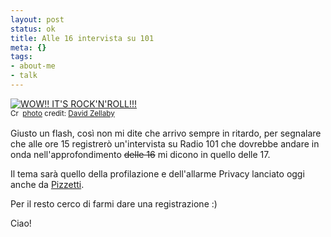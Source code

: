 ```yaml
--- 
layout: post
status: ok
title: Alle 16 intervista su 101
meta: {}
tags: 
- about-me
- talk
---
```

<a href="http://www.flickr.com/photos/61493316@N00/261096092/" title="WOW!! IT'S ROCK'N'ROLL!!!" target="_blank"><img src="http://farm1.static.flickr.com/91/261096092_9bc8ad81b4.jpg" alt="WOW!! IT'S ROCK'N'ROLL!!!" border="0" /></a>  
<small><a href="http://creativecommons.org/licenses/by-nc-nd/2.0/" title="Attribution-NonCommercial-NoDerivs License" target="_blank"><img src="http://www.lastknight.com/wp-content/plugins/photo-dropper/images/cc.png" alt="Creative Commons License" border="0" width="16" height="16" align="absmiddle" /></a> <a href="http://www.photodropper.com/photos/" target="_blank">photo</a> credit: <a href="http://www.flickr.com/photos/61493316@N00/261096092/" title="David Zellaby" target="_blank">David Zellaby</a></small>  
  
Giusto un flash, così non mi dite che arrivo sempre in ritardo, per segnalare che alle ore 15 registrerò un'intervista su Radio 101 che dovrebbe andare in onda nell'approfondimento <s>delle 16</s> mi dicono in quello delle 17.  
  
Il tema sarà quello della profilazione e dell'allarme Privacy lanciato oggi anche da [Pizzetti](http://www.repubblica.it/2008/07/sezioni/cronaca/relazione-pizzetti/relazione-pizzetti/relazione-pizzetti.html).  
  
Per il resto cerco di farmi dare una registrazione :)  
  
Ciao!  
  
 
